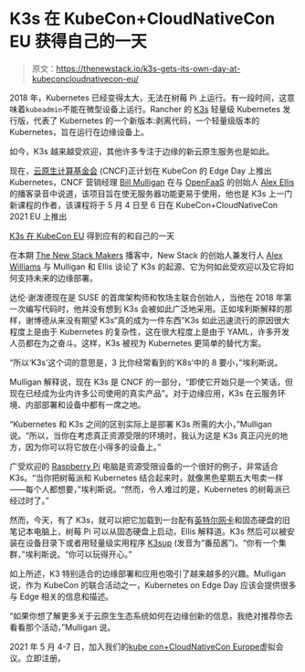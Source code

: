 # K3s 在 KubeCon+CloudNativeCon EU 获得自己的一天

> 原文：<https://thenewstack.io/k3s-gets-its-own-day-at-kubeconcloudnativecon-eu/>

2018 年，Kubernetes 已经变得太大，无法在树莓 Pi 上运行。有一段时间，这意味着`kubeadmin`不能在微型设备上运行。Rancher 的 [K3s](https://k3s.io/) 轻量级 Kubernetes 发行版，代表了 Kubernetes 的一个新版本:剥离代码，一个轻量级版本的 Kubernetes，旨在运行在边缘设备上。

如今，K3s 越来越受欢迎，其他许多专注于边缘的新云原生服务也是如此。

现在，[云原生计算基金会](https://cncf.io/?utm_content=inline-mention) (CNCF)正计划在 KubeCon 的 Edge Day 上推出 Kubernetes，CNCF 营销经理 [Bill Mulligan](https://www.linkedin.com/in/bamulligan/?originalSubdomain=de) 在与 [OpenFaaS](https://www.openfaas.com/) 的创始人 [Alex Ellis](https://www.linkedin.com/in/alexellisuk/?originalSubdomain=uk) 的播客录音中说道，该项目旨在使无服务器功能更易于使用，他也是 K3s 上一门新课程的作者，该课程将于 5 月 4 日至 6 日在 KubeCon+CloudNativeCon 2021 EU 上推出

[K3s 在 KubeCon EU](https://thenewstack.simplecast.com/episodes/k3s-gets-its-due-and-its-own-day-at-kubecon-eu) 得到应有的和自己的一天

在本期 [The New Stack Makers](/podcasts/makers) 播客中，New Stack 的创始人兼发行人 [Alex Williams](/author/alex/) 与 Mulligan 和 Ellis 谈论了 K3s 的起源、它为何如此受欢迎以及它将如何支持未来的边缘部署。

达伦·谢泼德现在是 SUSE 的首席架构师和牧场主联合创始人，当他在 2018 年第一次编写代码时，他并没有想到 K3s 会被如此广泛地采用。正如埃利斯解释的那样，谢博德从来没有期望 K3s“真的成为一件东西”K3s 如此迅速流行的原因很大程度上是由于 Kubernetes 的复杂性，这在很大程度上是由于 YAML，许多开发人员都在为之奋斗。这样，K3s 被视为 Kubernetes 更简单的替代方案。

“所以‘K3s’这个词的意思是，3 比你经常看到的‘K8s’中的 8 要小，”埃利斯说。

Mulligan 解释说，现在 K3s 是 CNCF 的一部分，“即使它开始只是一个笑话，但现在已经成为业内许多公司使用的真实产品”。对于边缘应用，K3s 在云服务环境、内部部署和设备中都有一席之地。

“Kubernetes 和 K3s 之间的区别实际上是部署 K3s 所需的大小，”Mulligan 说。“所以，当你在考虑真正资源受限的环境时，我认为这是 K3s 真正闪光的地方，因为你可以将它放在小得多的设备上。”

广受欢迎的 [Raspberry Pi](https://www.raspberrypi.org/products/) 电脑是资源受限设备的一个很好的例子，非常适合 K3s。“当你把树莓派和 Kubernetes 结合起来时，就像黑色星期五大甩卖一样——每个人都想要，”埃利斯说。“然而，令人难过的是，Kubernetes 的树莓派已经过时了。”

然而，今天，有了 K3s，就可以把它加载到一台配有[英特尔网卡](https://www.intel.com/content/www/us/en/products/network-io/ethernet.html)和固态硬盘的旧笔记本电脑上，树莓 Pi 可以从固态硬盘上启动，Ellis 解释道。K3s 然后可以被安装在设备目录下或者用轻量级实用程序 [K3sup](https://k3sup.dev) (发音为“番茄酱”)。“你有一个集群，”埃利斯说。“你可以玩得开心。”

如上所述，K3 特别适合的边缘部署和应用也吸引了越来越多的兴趣。Mulligan 说，作为 KubeCon 的联合活动之一，Kubernetes on Edge Day 应该会提供很多与 Edge 相关的信息和描述。

“如果你想了解更多关于云原生生态系统如何在边缘创新的信息，我绝对推荐你去看看那个活动，”Mulligan 说。

2021 年 5 月 4-7 日，加入我们的[kube con+CloudNativeCon Europe](https://www.eventbrite.com/e/come-together-container-networking-service-mesh-registration-148397403629?utm_source=thenewstack&utm_medium=website&utm_campaign=KCCNC-EU-2021-Registration)虚拟会议。立即注册。

<svg xmlns:xlink="http://www.w3.org/1999/xlink" viewBox="0 0 68 31" version="1.1"><title>Group</title> <desc>Created with Sketch.</desc></svg>